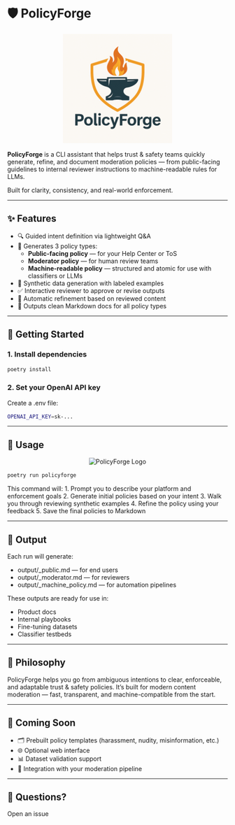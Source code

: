 # 🛡️ PolicyForge
<p align="center">
  <img src="assets/logo.png" alt="PolicyForge Logo" width="250"/>
</p>

**PolicyForge** is a CLI assistant that helps trust & safety teams quickly generate, refine, and document moderation policies — from public-facing guidelines to internal reviewer instructions to machine-readable rules for LLMs.

Built for clarity, consistency, and real-world enforcement.

---

## ✨ Features

- 🔍 Guided intent definition via lightweight Q&A
- 📝 Generates 3 policy types:
  - **Public-facing policy** — for your Help Center or ToS
  - **Moderator policy** — for human review teams
  - **Machine-readable policy** — structured and atomic for use with classifiers or LLMs
- 🧪 Synthetic data generation with labeled examples
- ✅ Interactive reviewer to approve or revise outputs
- 🔁 Automatic refinement based on reviewed content
- 📄 Outputs clean Markdown docs for all policy types

---

## 🚀 Getting Started

### 1. Install dependencies

```bash
poetry install
```

### 2. Set your OpenAI API key
Create a .env file:
```bash
OPENAI_API_KEY=sk-...
```

---

## 🔧 Usage

<p align="center">
  <img src="assets/example.png" alt="PolicyForge Logo" width="250"/>
</p>

```bash
poetry run policyforge
```
This command will:
	1.	Prompt you to describe your platform and enforcement goals
	2.	Generate initial policies based on your intent
	3.	Walk you through reviewing synthetic examples
	4.	Refine the policy using your feedback
	5.	Save the final policies to Markdown

---

## 📁 Output
Each run will generate:
* output/<policy>_public.md — for end users
* output/<policy>_moderator.md — for reviewers
* output/<policy>_machine_policy.md — for automation pipelines

These outputs are ready for use in:
* Product docs
* Internal playbooks
* Fine-tuning datasets
* Classifier testbeds

---

## 🧠 Philosophy
PolicyForge helps you go from ambiguous intentions to clear, enforceable, and adaptable trust & safety policies. It’s built for modern content moderation — fast, transparent, and machine-compatible from the start.

---

## 👀 Coming Soon
* 🗂️ Prebuilt policy templates (harassment, nudity, misinformation, etc.)
* 🌐 Optional web interface
* 📊 Dataset validation support
* 🧪 Integration with your moderation pipeline

---

## 💬 Questions?
Open an issue 